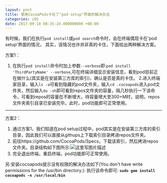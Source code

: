 ```yaml
---
layout: post
title: 使用CocoaPods卡在了"pod setup"界面的解决办法
categories: iOS
date: 2017-09-10 08:35:24.000000000 +08:00
---
```

有时候，我们在执行`pod install`或`pod search`命令时，会在终端偶现卡在'pod setup'界面的情况，
其实，该情况也许并非真的卡住，下面给出两种解决方案。

方案1：

1. 在执行`pod install`命令时加上参数`--verbose`即:`pod install 'ThirdPartyName' --verbose`,可在终端详细显示安装信息，看到pod目前正在做什么(其实是在安装第三方库的索引)，确认是否是真的卡住。
2.进入终端家目录，输入`ls -a`可看到隐藏的pod文件夹，输入`cd .cocoapods`进入pod文件夹，然后输入`du -sh`即可看到repos文件夹的容量，隔几秒执行一下该命令，可看到repos的容量在不断增大，待容量增大至300+M时，说明，repos文件夹索引目录已安装完毕。此时，pod功能即可正常使用。


----------

方案2：

 1. 通过方案1，我们知道在pod setup过程中，pod其实是在安装第三方库的索引目录，因此我们可以直接从githups上下载索引目录拷进repos文件夹。
 2. 前往https://github.com/CocoaPods/Specs，下载该索引，然后拷进repos文件夹。目录结构如下图所示:![这里写图片描述](http://img.blog.csdn.net/20160719163514531)
 3.  完全退出终端，重启终端，pod功能即可正常使用。
 
另:安装cocoapods提示没有权限的解决办法如下(You don't have write permissions for the /usr/bin directory.):
执行该命令即可:
**`sudo gem install cocoapods -n /usr/local/bin`**